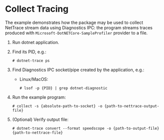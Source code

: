# Collect Tracing

The example demonstrates how the package may be used to collect NetTrace stream data using Diagnostics IPC:
the program streams traces produced with `Microsoft-DotNETCore-SampleProfiler` provider to a file.

1. Run dotnet application.
2. Find its PID, e.g.:
   ```
   # dotnet-trace ps
   ```

3. Find Diagnostics IPC socket/pipe created by the application, e.g.:
    - Linux/MacOS:
      ```
      # lsof -p {PID} | grep dotnet-diagnostic
      ```

4. Run the example program:
   ```
   # collect -s {absolute-path-to-socket} -o {path-to-nettrace-output-file}
   ```   

5. (Optional) Verify output file:
   ```
   # dotnet-trace convert --format speedscope -o {path-to-output-file} {path-to-nettrace-file}
   ```
